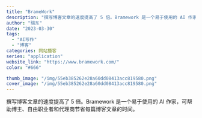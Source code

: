 ```yaml
---
title: "BrameWork"
description: "撰写博客文章的速度提高了 5 倍。Bramework 是一个易于使用的 AI 作家，可帮助博主、自由职业者和代理商节省每"
author: "瑞东"
date: "2023-03-30"
tags:
  - "AI写作"
  - "博客"
categories: 网站播客
series: "application"
website_link: "https://www.bramework.com/"
color: "#666"

thumb_image: "/img/55eb385262e28a60dd08413acc819580.png"
cover_image: "/img/55eb385262e28a60dd08413acc819580.png"
---
```


撰写博客文章的速度提高了 5 倍。Bramework 是一个易于使用的 AI 作家，可帮助博主、自由职业者和代理商节省每篇博客文章的时间。 